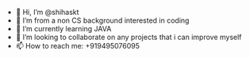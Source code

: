 - 👋 Hi, I’m @shihaskt
- 👀 I’m from a non CS background interested in coding 
- 🌱 I’m currently learning JAVA
- 💞️ I’m looking to collaborate on any projects that i can improve myself
- 📫 How to reach me: +919495076095

<!---
shihaskt/shihaskt is a ✨ special ✨ repository because its `README.md` (this file) appears on your GitHub profile.
You can click the Preview link to take a look at your changes.
--->
